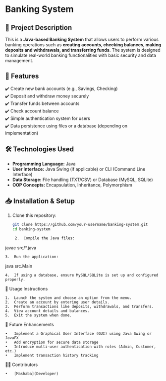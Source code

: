 # Banking System

## 📌 Project Description  
This is a **Java-based Banking System** that allows users to perform various banking operations such as **creating accounts, checking balances, making deposits and withdrawals, and transferring funds**. The system is designed to simulate real-world banking functionalities with basic security and data management.

## 🚀 Features  
✔️ Create new bank accounts (e.g., Savings, Checking)  
✔️ Deposit and withdraw money securely  
✔️ Transfer funds between accounts  
✔️ Check account balance  
✔️ Simple authentication system for users  
✔️ Data persistence using files or a database (depending on implementation)  

## 🛠️ Technologies Used  
- **Programming Language:** Java  
- **User Interface:** Java Swing (if applicable) or CLI (Command Line Interface)  
- **Data Storage:** File handling (TXT/CSV) or Database (MySQL, SQLite)  
- **OOP Concepts:** Encapsulation, Inheritance, Polymorphism  

## 📥 Installation & Setup  
1. Clone this repository:  
   ```bash
   git clone https://github.com/your-username/banking-system.git
   cd banking-system

	2.	Compile the Java files:

javac src/*.java


	3.	Run the application:

java src.Main


	4.	If using a database, ensure MySQL/SQLite is set up and configured properly.

📖 Usage Instructions

	1.	Launch the system and choose an option from the menu.
	2.	Create an account by entering user details.
	3.	Perform transactions like deposits, withdrawals, and transfers.
	4.	View account details and balances.
	5.	Exit the system when done.

🔮 Future Enhancements

	•	Implement a Graphical User Interface (GUI) using Java Swing or JavaFX
	•	Add encryption for secure data storage
	•	Introduce multi-user authentication with roles (Admin, Customer, etc.)
	•	Implement transaction history tracking

👨‍💻 Contributors

	•	[Mashaba](Developer)
